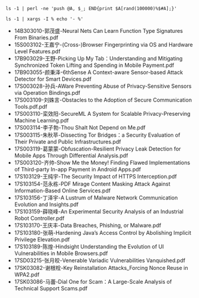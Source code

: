 ```
ls -1 | perl -ne 'push @A, $_; END{print $A[rand(100000)%$#A];}'

ls -1 | xargs -I % echo '- %'
```

- 14B303010-郭茂盛-Neural Nets Can Learn Function Type Signatures From Binaries.pdf
- 15S003102-王嘉宁-(Cross-)Browser Fingerprinting via OS and Hardware Level Features.pdf
- 17B903029-王野-Picking Up My Tab：Understanding and Mitigating Synchronized Token Lifting and Spending in Mobile Payment.pdf
- 17B903055-颜秉泽-6thSense A Context-aware Sensor-based Attack Detector for Smart Devices.pdf
- 17S003028-孙兵-AWare Preventing Abuse of Privacy-Sensitive Sensors via Operation Bindings.pdf
- 17S003109-刘姝言-Obstacles to the Adoption of Secure Communication Tools.pdf.pdf
- 17S003110-栾效阳-SecureML A System for Scalable Privacy-Preserving Machine Learning.pdf
- 17S003114-李子勃-Thou Shalt Not Depend on Me.pdf
- 17S003115-朱秋苹-Dissecting Tor Bridges：a Security Evaluation of Their Private and Public Infrastructures.pdf
- 17S003119-葛蒙蒙-Obfuscation-Resilient Privacy Leak Detection for Mobile Apps Through Differential Analysis.pdf
- 17S003120-齐帅-Show Me the Money! Finding Flawed Implementations of Third-party In-app Payment in Android Apps.pdf
- 17S103129-王纯宇-The Security Impact of HTTPS Interception.pdf
- 17S103154-范永栋-PDF Mirage Content Masking Attack Against Information-Based Online Services.pdf
- 17S103156-丁泽宇-A Lustrum of Malware Network Communication Evolution and Insights.pdf
- 17S103159-薛晓峰-An Experimental Security Analysis of an Industrial Robot Controller.pdf
- 17S103170-王庆丰-Data Breaches, Phishing, or Malware.pdf
- 17S103180-张萌-Hardening Java’s Access Control by Abolishing Implicit Privilege Elevation.pdf
- 17S103189-陈煌-Hindsight Understanding the Evolution of UI Vulnerabilities in Mobile Browsers.pdf
- 17SD03215-张月皎-Venerable Variadic Vulnerabilities Vanquished.pdf
- 17SK03082-谢根栓-Key Reinstallation Attacks_Forcing Nonce Reuse in WPA2.pdf
- 17SK03086-马蕾-Dial One for Scam：A Large-Scale Analysis of Technical Support Scams.pdf